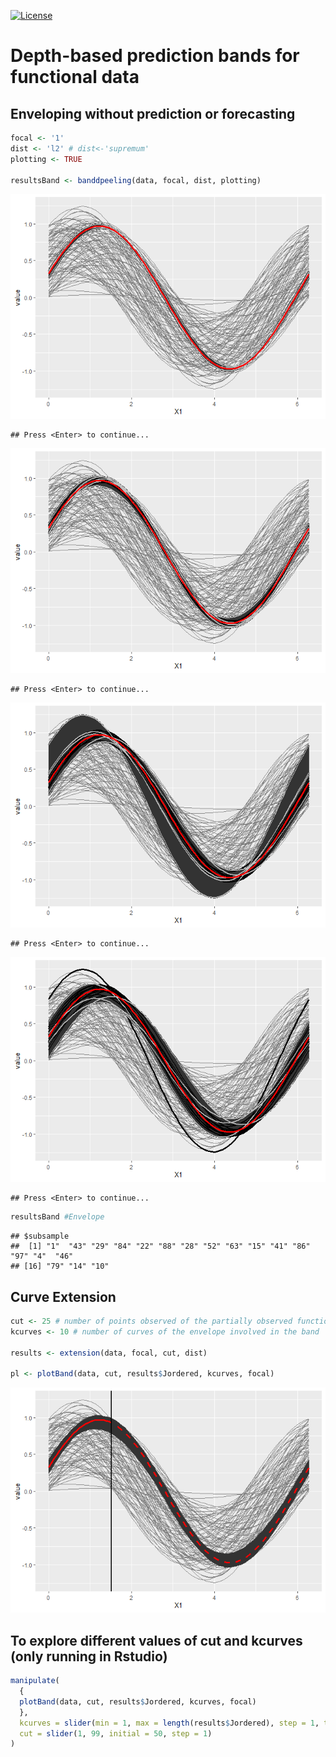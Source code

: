 [![License](https://img.shields.io/badge/license-GPL%20v3-blue.svg)](https://www.gnu.org/licenses/gpl-3.0)

Depth-based prediction bands for functional data
================================================

Enveloping without prediction or forecasting
--------------------------------------------

``` r
focal <- '1'
dist <- 'l2' # dist<-'supremum'
plotting <- TRUE 

resultsBand <- banddpeeling(data, focal, dist, plotting)
```

![](README_files/figure-markdown_github/unnamed-chunk-1-1.png)

    ## Press <Enter> to continue...

![](README_files/figure-markdown_github/unnamed-chunk-1-2.png)

    ## Press <Enter> to continue...

![](README_files/figure-markdown_github/unnamed-chunk-1-3.png)

    ## Press <Enter> to continue...

![](README_files/figure-markdown_github/unnamed-chunk-1-4.png)

    ## Press <Enter> to continue...

``` r
resultsBand #Envelope 
```

    ## $subsample
    ##  [1] "1"  "43" "29" "84" "22" "88" "28" "52" "63" "15" "41" "86" "97" "4"  "46"
    ## [16] "79" "14" "10"

Curve Extension
---------------

``` r
cut <- 25 # number of points observed of the partially observed function
kcurves <- 10 # number of curves of the envelope involved in the band

results <- extension(data, focal, cut, dist)

pl <- plotBand(data, cut, results$Jordered, kcurves, focal)
```

![](README_files/figure-markdown_github/unnamed-chunk-2-1.png)

To explore different values of cut and kcurves (only running in Rstudio)
------------------------------------------------------------------------

``` r
manipulate(
  {
  plotBand(data, cut, results$Jordered, kcurves, focal)
  },
  kcurves = slider(min = 1, max = length(results$Jordered), step = 1, ticks = TRUE),
  cut = slider(1, 99, initial = 50, step = 1)
)
```
